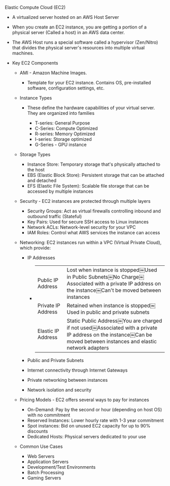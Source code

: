 Elastic Compute Cloud (EC2)

- A virtualized server hosted on an AWS Host Server
- When you create an EC2 instance, you are getting a portion of a physical server (Called a host) in an AWS data center.
- The AWS Host runs a special software called a hypervisor (Zen/Nitro) that divides the physical server's resources into multiple virtual machines.
- Key EC2 Components
    
    - AMI - Amazon Machine Images.
        
        - Template for your EC2 instance. Contains OS, pre-installed software, configuration settings, etc.
    - Instance Types
        
        - These define the hardware capabilities of your virtual server. They are organized into families
            
            - T-series: General Purpose
            - C-Series: Compute Optimized
            - R-series: Memory Optimized
            - I-series: Storage optimized
            - G-Series - GPU instance
    - Storage Types
        
        - Instance Store: Temporary storage that's physically attached to the host
        - EBS (Elastic Block Store): Persistent storage that can be attached and detached
        - EFS (Elastic File System): Scalable file storage that can be accessed by multiple instances
    - Security - EC2 instances are protected through multiple layers
        
        - Security Groups: Act as virtual firewalls controlling inbound and outbound traffic (Stateful)
        - Key Pairs: Used for secure SSH access to Linux instances
        - Network ACLs: Network-level security for your VPC
        - IAM Roles: Control what AWS services the instance can access
    - Networking: EC2 instances run within a VPC (Virtual Private Cloud), which provide:
        
        - IP Addresses
            
            - |   |   |
                |---|---|
                |Public IP Address|Lost when instance is stopped￼Used in Public Subnets￼No Charge￼Associated with a private IP address on the instance￼Can't be moved between instances|
                |Private IP Address|Retained when instance is stopped￼Used in public and private subnets|
                |Elastic IP Address|Static Public Address￼You are charged if not used￼Associated with a private IP address on the instance￼Can be moved between instances and elastic network adapters|
                
        - Public and Private Subnets
        - Internet connectivity through Internet Gateways
        - Private networking between instances
        - Network isolation and security
    - Pricing Models - EC2 offers several ways to pay for instances
        
        - On-Demand: Pay by the second or hour (depending on host OS) with no commitment
        - Reserved Instances: Lower hourly rate with 1-3 year commitment
        - Spot instances: Bid on unused EC2 capacity for up to 90% discounts
        - Dedicated Hosts: Physical servers dedicated to your use
    - Common Use Cases
        
        - Web Servers
        - Application Servers
        - Development/Test Environments
        - Batch Processing
        - Gaming Servers